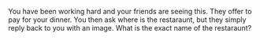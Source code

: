 You have been working hard and your friends are seeing this. They offer to pay for your dinner. You then ask where is the restaraunt, but they simply reply back to you with an image. 
What is the exact name of the restaraunt? 

